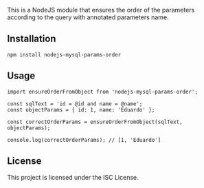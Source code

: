 This is a NodeJS module that ensures the order of the parameters according to the query with annotated parameters name.

## Installation

```
npm install nodejs-mysql-params-order
```

## Usage

```
import ensureOrderFromObject from 'nodejs-mysql-params-order';

const sqlText = 'id = @id and name = @name';
const objectParams = { id: 1, name: 'Eduardo' };

const correctOrderParams = ensureOrderFromObject(sqlText, objectParams);

console.log(correctOrderParams); // [1, 'Eduardo']
```

## License

This project is licensed under the ISC License.

